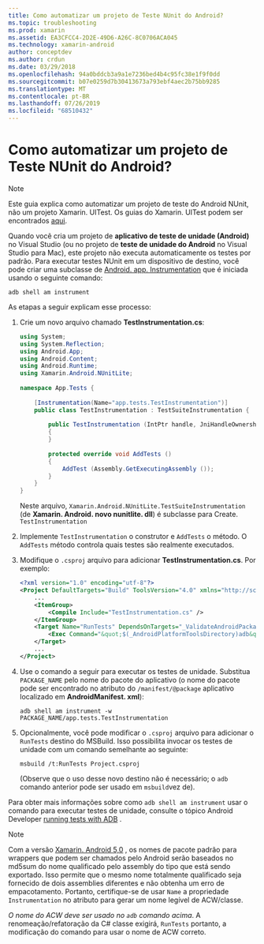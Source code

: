 ```yaml
---
title: Como automatizar um projeto de Teste NUnit do Android?
ms.topic: troubleshooting
ms.prod: xamarin
ms.assetid: EA3CFCC4-2D2E-49D6-A26C-8C0706ACA045
ms.technology: xamarin-android
author: conceptdev
ms.author: crdun
ms.date: 03/29/2018
ms.openlocfilehash: 94a0bddcb3a9a1e7236bed4b4c95fc38e1f9f0dd
ms.sourcegitcommit: b07e0259d7b30413673a793ebf4aec2b75bb9285
ms.translationtype: MT
ms.contentlocale: pt-BR
ms.lasthandoff: 07/26/2019
ms.locfileid: "68510432"
---
```

# <a name="how-do-i-automate-an-android-nunit-test-project"></a>Como automatizar um projeto de Teste NUnit do Android?

> [!NOTE]
> Este guia explica como automatizar um projeto de teste do Android NUnit, não um projeto Xamarin. UITest. Os guias do Xamarin. UITest podem ser encontrados [aqui](https://docs.microsoft.com/appcenter/test-cloud/preparing-for-upload/uitest).

Quando você cria um projeto de **aplicativo de teste de unidade (Android)** no Visual Studio (ou no projeto de **teste de unidade do Android** no Visual Studio para Mac), este projeto não executa automaticamente os testes por padrão.
Para executar testes NUnit em um dispositivo de destino, você pode criar uma subclasse de [Android. app. Instrumentation](xref:Android.App.Instrumentation) que é iniciada usando o seguinte comando: 

```shell
adb shell am instrument 
```

As etapas a seguir explicam esse processo:

1.  Crie um novo arquivo chamado **TestInstrumentation.cs**: 

    ```cs 
    using System;
    using System.Reflection;
    using Android.App;
    using Android.Content;
    using Android.Runtime;
    using Xamarin.Android.NUnitLite;
     
    namespace App.Tests {
     
        [Instrumentation(Name="app.tests.TestInstrumentation")]
        public class TestInstrumentation : TestSuiteInstrumentation {
     
            public TestInstrumentation (IntPtr handle, JniHandleOwnership transfer) : base (handle, transfer)
            {
            }
     
            protected override void AddTests ()
            {
                AddTest (Assembly.GetExecutingAssembly ());
            }
        }
    }
    ```
    Neste arquivo, `Xamarin.Android.NUnitLite.TestSuiteInstrumentation` (de **Xamarin. Android. novo nunitlite. dll**) é subclasse para Create. `TestInstrumentation`

2.  Implemente `TestInstrumentation` o construtor e `AddTests` o método. O `AddTests` método controla quais testes são realmente executados.

3.  Modifique o `.csproj` arquivo para adicionar **TestInstrumentation.cs**. Por exemplo:

    ```xml
    <?xml version="1.0" encoding="utf-8"?>
    <Project DefaultTargets="Build" ToolsVersion="4.0" xmlns="http://schemas.microsoft.com/developer/msbuild/2003">
        ...
        <ItemGroup>
            <Compile Include="TestInstrumentation.cs" />
        </ItemGroup>
        <Target Name="RunTests" DependsOnTargets="_ValidateAndroidPackageProperties">
            <Exec Command="&quot;$(_AndroidPlatformToolsDirectory)adb&quot; $(AdbTarget) $(AdbOptions) shell am instrument -w $(_AndroidPackage)/app.tests.TestInstrumentation" />
        </Target>
        ...
    </Project>
    ```

4.  Use o comando a seguir para executar os testes de unidade. Substitua `PACKAGE_NAME` pelo nome do pacote do aplicativo (o nome do pacote pode ser encontrado no atributo do `/manifest/@package` aplicativo localizado em **AndroidManifest. xml**):

    ```shell
    adb shell am instrument -w PACKAGE_NAME/app.tests.TestInstrumentation
    ```

5.  Opcionalmente, você pode modificar o `.csproj` arquivo para adicionar o `RunTests` destino do MSBuild. Isso possibilita invocar os testes de unidade com um comando semelhante ao seguinte:

    ```shell
    msbuild /t:RunTests Project.csproj
    ```
    (Observe que o uso desse novo destino não é necessário; o `adb` comando anterior pode ser usado em `msbuild`vez de).

Para obter mais informações sobre como `adb shell am instrument` usar o comando para executar testes de unidade, consulte o tópico Android Developer [running tests with ADB](https://developer.android.com/studio/test/command-line.html#RunTestsDevice) .


> [!NOTE]
> Com a versão [Xamarin. Android 5,0](https://github.com/xamarin/release-notes-archive/blob/master/release-notes/android/xamarin.android_5/xamarin.android_5.1/index.md#Android_Callable_Wrapper_Naming) , os nomes de pacote padrão para wrappers que podem ser chamados pelo Android serão baseados no md5sum do nome qualificado pelo assembly do tipo que está sendo exportado. Isso permite que o mesmo nome totalmente qualificado seja fornecido de dois assemblies diferentes e não obtenha um erro de empacotamento. Portanto, certifique-se de usar `Name` a propriedade `Instrumentation` no atributo para gerar um nome legível de ACW/classe.

_O nome do ACW deve ser usado no `adb` comando acima_.
A renomeação/refatoração da C# classe exigirá, `RunTests` portanto, a modificação do comando para usar o nome de ACW correto.

